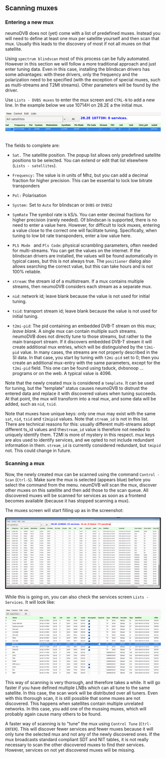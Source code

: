 ## Scanning muxes ##

### Entering a new mux ###

neumoDVB does not (yet) come with a list of predefined muxes. Instead you will need
to define at least one mux per satellite yourself and then scan that mux. Usually
this leads to the discovery of most if not all muxes on that satellite.

Using `spectrum blindscan` most of this process can be fully automated. However in this section
we will follow a more traditional approach and just enter tuning data. Even in this case, installing
the blindscan drivers has some advantages: with these drivers, only the frequency and the polarization
need to be specified (with the exception of special muxes, such as multi-streams and T2MI streams).
Other parameters will be found by the driver.

Use `Lists - DVBS muxes` to enter the mux screen and `CTRL-N` to add a new line.
In the example below we use 10714H on 28.2E a the initial mux.

![screenshot](images/initial_mux.png)

The fields to complete are:

* `Sat.` The satellite position. The popup list allows only predefined satellite positions to be selected.
You can extend or edit that list elsewhere (`Lists - satellites`).

* `Frequency:` The value is in units of Mhz, but you can add a decimal fraction for higher precision. This
can be essential to lock low bitrate transponders

* `Pol:` Polarisation

* `System:` Set to `Auto` for blindscan or `DVBS` or `DVBS2`

* `SymRate` The symbol rate is kS/s. You can enter decimal fractions for higher precision (rarely needed).
  Of blindscan is supported, there is no need to enter a value here. However, for difficult to lock muxes,
  entering a value close to the correct one will facilitate tuning. Specifically, when tuning to low bit
  rate transponders, enter a low value here.

* `PLS Mode ` and `Pls Code`: physical scrambling parameters, often needed for multi-streams. You can get
the values on the internet. If the blindscan drivers are installed, the values will be found automatically
in typical cases, but this is not always true.  The `positioner` dialog also allows searching the correct value,
but this can take hours and is not 100% reliable.

* `stream`: the stream id of a multistream. If a mux contains multiple streams, then neumoDVB considers each
  stream as a separate mux.

* `nid`: network id; leave blank because the value is not used for initial tuning.
* `tsid`: transport stream id; leave blank because the value is not used for initial tuning.
* `t2mi-pid`: The pid containing an embedded DVB-T stream on this mux; *leave blank.* A single mux can
  contain multiple such streams. neumoDVB does not directly tune to those streams, but rather to the main
  transport stream. If it discovers embedded DVB-T stream it will create additional mux entries, which will be
  distinguished by the `t2mi-pid` value. In many cases, the streams are not properly described in the SI data.
  In that case, you start by tuning with `t2mi-pid` set to 0; then you create an additional mux-entry with
  the same parameters, except for the `t2mi-pid` field. This one can be found using tsduck, dvbsnoop ... programs
  or on the web. A typical value is 4096.

Note that the newly created mux is considered a `template`. It can be used for tuning, but the "template"
status causes neumoDVB to distrust the entered data and replace it with discovered values
when tuning succeeds. At that point, the mux will transform into a real mux, and some data will be added,
such as `nid`, `tsid`.


Note that muxes have unique keys: only one mux may exist with the same `sat`, `nid`, `tsid` and `t2mipid`
values. Note that `stream_id` is not in this list. There are technical reasons for this: usually different
multi-streams adopt different ts_id values and the`stream_id` value is therefore not needed to uniquely
identify them. T2MI is more of mystery in this respect. mux keys are alos used to identify services, and
we opted to not include redundant information in them. `stream_id` is currently considered redundant, but
`tmipid` not. This could change in future.



### Scanning a mux ###

Now, the newly created mux can be scanned using the command `Control - Scan` (`Ctrl-S`). Make sure the mux
is selected (appears blue) before you select the command from the menu. neumDVB will scan the mux, discover other
muxes on this satellite and then add those to the scan queue. All discovered muxes will be scanned for
services as soon as a frontend becomes available (because it has stopped scanning a mux).

The muxes screen will start filling up as in the screenshot:

![screenshot](images/scan_one_mux.png)

While this is going on, you can also check the services screen `Lists - Services`.
It will look like:

![screenshot](images/services.png)

This way of scanning is very thorough, and therefore takes a while. It will go faster if you have defined
multiple LNBs which can all tune to the same satellite. In this case, the scan work will be distributed
over all tuners. Even with this thorough scan, it is still possible that some muxes are not discovered.
This happens when satellites contain multiple unrelated networks. In this case, you add one of the mussing
muxes, which will probably again cause many others to be found.

A faster way of scanning is to "tune" the mux using `Control Tune` (`Ctrl-ENTER`). This will discover
fewer services and fewer muxes because it will only tune the selected mux and not any of the newly
discovered ones. If the mux broadcasts standard compliant SDT and NIT tables, it is not really necessary
to scan the other discovered muxes to find their services. However, services on not yet discovered muxes
will be missing.
